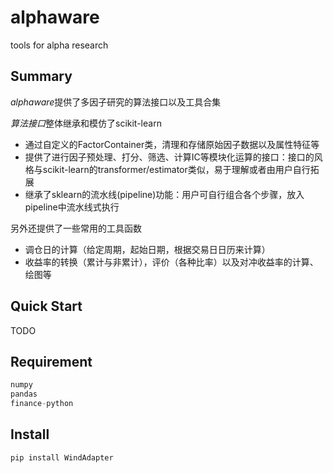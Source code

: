 # alphaware
tools for alpha research

## Summary

*alphaware*提供了多因子研究的算法接口以及工具合集

*算法接口*整体继承和模仿了scikit-learn
- 通过自定义的FactorContainer类，清理和存储原始因子数据以及属性特征等
- 提供了进行因子预处理、打分、筛选、计算IC等模块化运算的接口：接口的风格与scikit-learn的transformer/estimator类似，易于理解或者由用户自行拓展
- 继承了sklearn的流水线(pipeline)功能：用户可自行组合各个步骤，放入pipeline中流水线式执行

另外还提供了一些常用的工具函数
- 调仓日的计算（给定周期，起始日期，根据交易日日历来计算）
- 收益率的转换（累计与非累计），评价（各种比率）以及对冲收益率的计算、绘图等

## Quick Start
TODO 





## Requirement
``` python
numpy
pandas
finance-python
```


## Install

``` python
pip install WindAdapter
```
